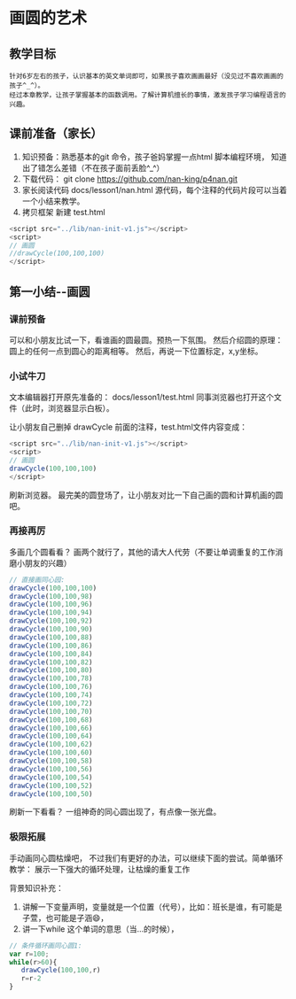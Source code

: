 # 画圆的艺术

## 教学目标
	针对6岁左右的孩子，认识基本的英文单词即可，如果孩子喜欢画画最好（没见过不喜欢画画的孩子^_^）。
	经过本章教学，让孩子掌握基本的函数调用。了解计算机擅长的事情，激发孩子学习编程语言的兴趣。

## 课前准备（家长）
1. 知识预备：熟悉基本的git 命令，孩子爸妈掌握一点html 脚本编程环境， 知道出了错怎么差错（不在孩子面前丢脸^_^）
2. 下载代码：
   git clone https://github.com/nan-king/p4nan.git
3. 家长阅读代码 
   docs/lesson1/nan.html 源代码，每个注释的代码片段可以当着一个小结来教学。
4. 拷贝框架
   新建 test.html
```js
<script src="../lib/nan-init-v1.js"></script>
<script>
// 画圆
//drawCycle(100,100,100)
</script>
```

## 第一小结--画圆
### 课前预备
可以和小朋友比试一下，看谁画的圆最圆。预热一下氛围。
然后介绍圆的原理： 圆上的任何一点到圆心的距离相等。
然后，再说一下位置标定，x,y坐标。
### 小试牛刀

文本编辑器打开原先准备的：  docs/lesson1/test.html
同事浏览器也打开这个文件（此时，浏览器显示白板）。

让小朋友自己删掉  drawCycle 前面的注释，test.html文件内容变成：

```js
<script src="../lib/nan-init-v1.js"></script>
<script>
// 画圆
drawCycle(100,100,100)
</script>

```
刷新浏览器。
最完美的圆登场了，让小朋友对比一下自己画的圆和计算机画的圆吧。



### 再接再厉

多画几个圆看看？ 画两个就行了，其他的请大人代劳（不要让单调重复的工作消磨小朋友的兴趣）

```js
// 直接画同心园:
drawCycle(100,100,100)
drawCycle(100,100,98)
drawCycle(100,100,96)
drawCycle(100,100,94)
drawCycle(100,100,92)
drawCycle(100,100,90)
drawCycle(100,100,88)
drawCycle(100,100,86)
drawCycle(100,100,84)
drawCycle(100,100,82)
drawCycle(100,100,80)
drawCycle(100,100,78)
drawCycle(100,100,76)
drawCycle(100,100,74)
drawCycle(100,100,72)
drawCycle(100,100,70)
drawCycle(100,100,68)
drawCycle(100,100,66)
drawCycle(100,100,64)
drawCycle(100,100,62)
drawCycle(100,100,60)
drawCycle(100,100,58)
drawCycle(100,100,56)
drawCycle(100,100,54)
drawCycle(100,100,52)
drawCycle(100,100,50)

```
刷新一下看看？ 一组神奇的同心圆出现了，有点像一张光盘。


### 极限拓展

手动画同心圆枯燥吧， 不过我们有更好的办法，可以继续下面的尝试。简单循环教学：
展示一下强大的循环处理，让枯燥的重复工作

背景知识补充：
1. 讲解一下变量声明，变量就是一个位置（代号），比如：班长是谁，有可能是子萱，也可能是子涵😄，
2. 讲一下while 这个单词的意思（当…的时候），

```js
// 条件循环画同心圆1:
var r=100;
while(r>60){
   drawCycle(100,100,r)
   r=r-2
}

```
